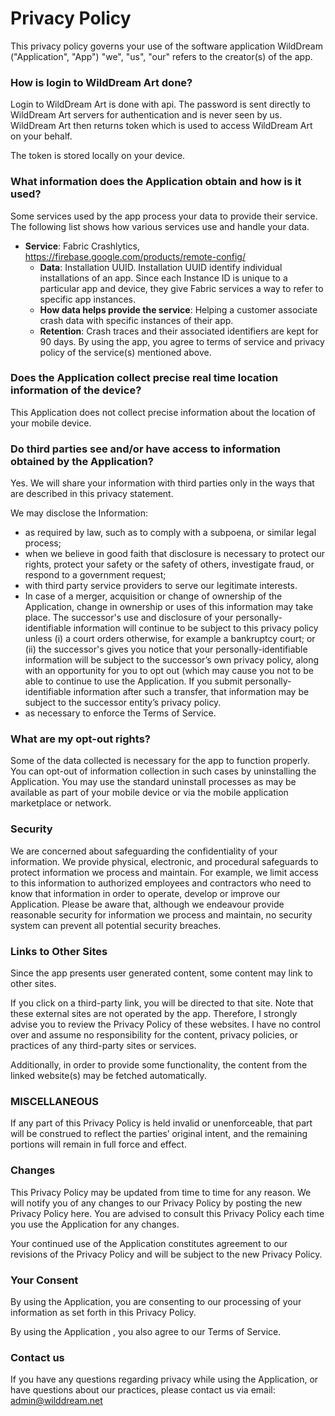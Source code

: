 # Privacy Policy

This privacy policy governs your use of the software application WildDream ("Application", "App")
"we", "us", "our" refers to the creator(s) of the app.

### How is login to WildDream Art done?

Login to WildDream Art is done with api. The password is sent directly to WildDream Art servers for authentication and is never seen by us. WildDream Art then returns token which is used to access WildDream Art on your behalf.  

The token is stored locally on your device. 

### What information does the Application obtain and how is it used? 

Some services used by the app process your data to provide their service. The following list shows how various services use and handle your data.  

- **Service**: Fabric Crashlytics, https://firebase.google.com/products/remote-config/ 
	- **Data**: Installation UUID. Installation UUID identify individual installations of an app. Since each Instance ID is unique to a particular app and device, they give Fabric services a way to refer to specific app instances. 
	- **How data helps provide the service**: Helping a customer associate crash data with specific instances of their app.
	- **Retention**: Crash traces and their associated identifiers are kept for 90 days. 
By using the app, you agree to terms of service and privacy policy of the service(s) mentioned above. 



### Does the Application collect precise real time location information of the device? 

This Application does not collect precise information about the location of your mobile device. 



### Do third parties see and/or have access to information obtained by the Application? 

Yes. We will share your information with third parties only in the ways that are described in this privacy statement. 

We may disclose the Information: 

- as required by law, such as to comply with a subpoena, or similar legal process; 
- when we believe in good faith that disclosure is necessary to protect our rights, protect your safety or the safety of others, investigate fraud, or respond to a government request; 
- with third party service providers to serve our legitimate interests. 
- In case of a merger, acquisition or change of ownership of the Application, change in ownership or uses of this information may take place. The successor's use and disclosure of your personally-identifiable information will continue to be subject to this privacy policy unless (i) a court orders otherwise, for example a bankruptcy court; or (ii) the successor's gives you notice that your personally-identifiable information will be subject to the successor’s own privacy policy, along with an opportunity for you to opt out (which may cause you not to be able to continue to use the Application. If you submit personally-identifiable information after such a transfer, that information may be subject to the successor entity’s privacy policy. 
- as necessary to enforce the Terms of Service.
 

### What are my opt-out rights? 

Some of the data collected is necessary for the app to function properly. You can opt-out of information collection in such cases by uninstalling the Application. You may use the standard uninstall processes as may be available as part of your mobile device or via the mobile application marketplace or network. 

### Security 

We are concerned about safeguarding the confidentiality of your information. We provide physical, electronic, and procedural safeguards to protect information we process and maintain. For example, we limit access to this information to authorized employees and contractors who need to know that information in order to operate, develop or improve our Application. Please be aware that, although we endeavour provide reasonable security for information we process and maintain, no security system can prevent all potential security breaches. 



### Links to Other Sites 

Since the app presents user generated content, some content may link to other sites. 

If you click on a third-party link, you will be directed to that site. Note that these external sites are not operated by the app. Therefore, I strongly advise you to review the Privacy Policy of these websites. I have no control over and assume no responsibility for the content, privacy policies, or practices of any third-party sites or services. 

Additionally, in order to provide some functionality, the content from the linked website(s) may be fetched automatically. 

 

### MISCELLANEOUS 

If any part of this Privacy Policy is held invalid or unenforceable, that part will be construed to reflect the parties’ original intent, and the remaining portions will remain in full force and effect. 


### Changes 

This Privacy Policy may be updated from time to time for any reason. We will notify you of any changes to our Privacy Policy by posting the new Privacy Policy here. You are advised to consult this Privacy Policy each time you use the Application for any changes. 

Your continued use of the Application constitutes agreement to our revisions of the Privacy Policy and will be subject to the new Privacy Policy. 



### Your Consent 

By using the Application, you are consenting to our processing of your information as set forth in this Privacy Policy.  

By using the Application , you also agree to our Terms of Service. 



### Contact us 

If you have any questions regarding privacy while using the Application, or have questions about our practices, please contact us via email: admin@wilddream.net
